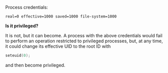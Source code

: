 Process credentials:

    real=0 effective=1000 saved=1000 file-system=1000

**Is it privileged?**

It is not, but it can become. A process with the above credentials would fail to
perform an operation restricted to privileged processes, but, at any time, it could
change its effective UID to the root ID with

~~~c
seteuid(0);
~~~

and then become privileged.
